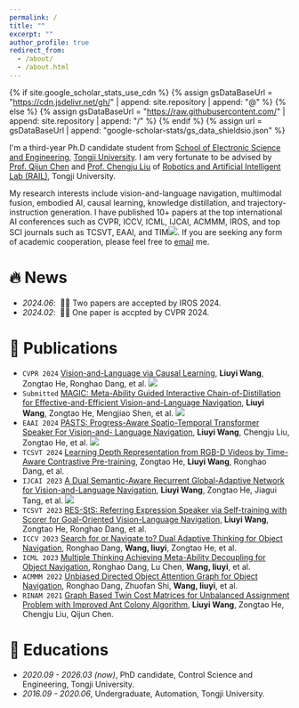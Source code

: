 ```yaml
---
permalink: /
title: ""
excerpt: ""
author_profile: true
redirect_from: 
  - /about/
  - /about.html
---
```


{% if site.google_scholar_stats_use_cdn %}
{% assign gsDataBaseUrl = "https://cdn.jsdelivr.net/gh/" | append: site.repository | append: "@" %}
{% else %}
{% assign gsDataBaseUrl = "https://raw.githubusercontent.com/" | append: site.repository | append: "/" %}
{% endif %}
{% assign url = gsDataBaseUrl | append: "google-scholar-stats/gs_data_shieldsio.json" %}

<span class='anchor' id='about-me'></span>
<!-- My research interest includes neural machine translation and computer vision. I have published more than 100 papers at the top international AI conferences with total <a href='https://scholar.google.com/citations?user=DhtAFkwAAAAJ'>google scholar citations <strong><span id='total_cit'>260000+</span></strong></a> (You can also use google scholar badge <a href='https://scholar.google.com/citations?user=DhtAFkwAAAAJ'><img src="https://img.shields.io/endpoint?url={{ url | url_encode }}&logo=Google%20Scholar&labelColor=f6f6f6&color=9cf&style=flat&label=citations"></a>). -->

I'm a third-year Ph.D candidate student from [School of Electronic Science and Engineering](https://see.tongji.edu.cn/), [Tongji University](https://www.tongji.edu.cn/). I am very fortunate to be advised by [Prof. Qijun Chen](http://dblp.uni-trier.de/pers/hd/c/Chen:Qijun) and [Prof. Chengju Liu](https://dblp.org/pid/81/8202.html) of [Robotics and Artificial Intelligent Lab (RAIL)](https://rail.tongji.edu.cn/main.htm), Tongji University. 

My research interests include vision-and-language navigation, multimodal fusion, embodied AI, causal learning, knowledge distillation, and trajectory-instruction generation. I have published 10+ papers at the top international AI conferences such as CVPR, ICCV, ICML, IJCAI, ACMMM, IROS, and top SCI journals such as TCSVT, EAAI, and TIM<a href='https://scholar.google.com/citations?user=AW2gZ8cAAAAJ'><img src="https://img.shields.io/endpoint?url={{ url | url_encode }}&logo=Google%20Scholar&labelColor=f6f6f6&color=9cf&style=flat&label=citations"></a>. If you are seeking any form of academic cooperation, please feel free to [email](wly@tongji.edu.cn) me.

# 🔥 News
- *2024.06*: &nbsp;🎉🎉 Two papers are accepted by IROS 2024.
- *2024.02*: &nbsp;🎉🎉 One paper is accpted by CVPR 2024.
<!-- - *2023.05*: &nbsp;🎉🎉 One paper is accpted by IJCAI 2023. -->

# 📝 Publications 

<!-- <div class='paper-box'><div class='paper-box-image'><div><div class="badge">CVPR 2016</div><img src='images/500x300.png' alt="sym" width="100%"></div></div>
<div class='paper-box-text' markdown="1">

[Deep Residual Learning for Image Recognition](https://openaccess.thecvf.com/content_cvpr_2016/papers/He_Deep_Residual_Learning_CVPR_2016_paper.pdf)

**Kaiming He**, Xiangyu Zhang, Shaoqing Ren, Jian Sun

[**Project**](https://scholar.google.com/citations?view_op=view_citation&hl=zh-CN&user=DhtAFkwAAAAJ&citation_for_view=DhtAFkwAAAAJ:ALROH1vI_8AC) <strong><span class='show_paper_citations' data='DhtAFkwAAAAJ:ALROH1vI_8AC'></span></strong>
- Lorem ipsum dolor sit amet, consectetur adipiscing elit. Vivamus ornare aliquet ipsum, ac tempus justo dapibus sit amet. 
</div>
</div> -->

- `CVPR 2024` [Vision-and-Language via Causal Learning](https://arxiv.org/pdf/2404.10241), **Liuyi Wang**, Zongtao He, Ronghao Dang, et al. [![](https://img.shields.io/github/stars/walker-hyf/ECSS?style=social&label=Code+Stars)](https://github.com/CrystalSixone/VLN-GOAT)
- ``Submitted`` [MAGIC: Meta-Ability Guided Interactive Chain-of-Distillation for Effective-and-Efficient Vision-and-Language Navigation](https://text-to-audio.github.io/paper.pdf), **Liuyi Wang**, Zongtao He, Mengjiao Shen, et al. [![](https://img.shields.io/github/stars/walker-hyf/ECSS?style=social&label=Code+Stars)](https://github.com/CrystalSixone/VLN-MAGIC)
- ``EAAI 2024`` [PASTS: Progress-Aware Spatio-Temporal Transformer Speaker For Vision-and-
Language Navigation](https://www.sciencedirect.com/science/article/abs/pii/S0952197623016718), **Liuyi Wang**, Chengju Liu, Zongtao He, et al. [![](https://img.shields.io/github/stars/walker-hyf/ECSS?style=social&label=Code+Stars)](https://github.com/CrystalSixone/PASTS)
- ``TCSVT 2024`` [Learning Depth Representation from RGB-D Videos by Time-Aware Contrastive Pre-training](https://ieeexplore.ieee.org/document/10288539), Zongtao He, **Liuyi Wang**, Ronghao Dang, et al.
- ``IJCAI 2023`` [A Dual Semantic-Aware Recurrent Global-Adaptive Network for Vision-and-Language Navigation](https://www.ijcai.org/proceedings/2023/164), **Liuyi Wang**, Zongtao He, Jiagui Tang, et al. [![](https://img.shields.io/github/stars/walker-hyf/ECSS?style=social&label=Code+Stars)](https://github.com/CrystalSixone/DSRG)
- ``TCSVT 2023`` [RES-StS: Referring Expression Speaker via Self-training with Scorer for Goal-Oriented Vision-Language Navigation](https://ieeexplore.ieee.org/document/10004992), **Liuyi Wang**, Zongtao He, Ronghao Dang, et al.
- ``ICCV 2023`` [Search for or Navigate to? Dual Adaptive Thinking for Object Navigation](https://arxiv.org/abs/2208.00553), Ronghao Dang, **Wang, liuyi**, Zongtao He, et al. 
- ``ICML 2023`` [Multiple Thinking Achieving Meta-Ability Decoupling for Object Navigation](https://arxiv.org/abs/2302.01520), Ronghao Dang, Lu Chen, **Wang, liuyi**, et al. 
- ``ACMMM 2022`` [Unbiased Directed Object Attention Graph for Object Navigation](https://arxiv.org/abs/2204.04421), Ronghao Dang, Zhuofan Shi, **Wang, liuyi**, et al. 
- ``RINAM 2021`` [Graph Based Twin Cost Matrices for Unbalanced Assignment Problem with Improved Ant Colony Algorithm](https://www.sciencedirect.com/science/article/pii/S2590037421000467), **Liuyi Wang**, Zongtao He, Chengju Liu, Qijun Chen.

<!-- # 🎖 Honors and Awards
- *2021.10* Lorem ipsum dolor sit amet, consectetur adipiscing elit. Vivamus ornare aliquet ipsum, ac tempus justo dapibus sit amet. 
- *2021.09* Lorem ipsum dolor sit amet, consectetur adipiscing elit. Vivamus ornare aliquet ipsum, ac tempus justo dapibus sit amet.  -->

# 📖 Educations
- *2020.09 - 2026.03 (now)*, PhD candidate, Control Science and Engineering, Tongji University. 
- *2016.09 - 2020.06*, Undergraduate, Automation, Tongji University.

<!-- # 💬 Invited Talks
- *2021.06*, Lorem ipsum dolor sit amet, consectetur adipiscing elit. Vivamus ornare aliquet ipsum, ac tempus justo dapibus sit amet. 
- *2021.03*, Lorem ipsum dolor sit amet, consectetur adipiscing elit. Vivamus ornare aliquet ipsum, ac tempus justo dapibus sit amet.  \| [\[video\]](https://github.com/) -->

<!-- # 💻 Internships
- *2019.05 - 2020.02*, [Lorem](https://github.com/), China. -->